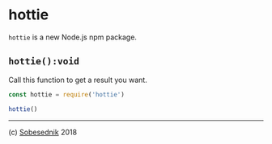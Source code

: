 # hottie

`hottie` is a new Node.js npm package.

## `hottie():void`

Call this function to get a result you want.

```js
const hottie = require('hottie')

hottie()
```

---

(c) [Sobesednik][1] 2018

[1]: https://mnpjs.org
